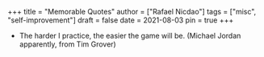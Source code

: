 +++
title = "Memorable Quotes"
author = ["Rafael Nicdao"]
tags = ["misc", "self-improvement"]
draft = false
date = 2021-08-03
pin = true
+++

-   The harder I practice, the easier the game will be.
    (Michael Jordan apparently, from Tim Grover)
